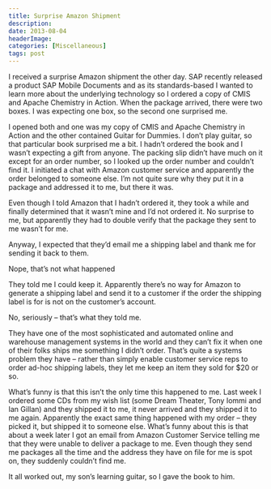 ```yaml
---
title: Surprise Amazon Shipment
description: 
date: 2013-08-04
headerImage: 
categories: [Miscellaneous]
tags: post
---
```


I received a surprise Amazon shipment the other day. SAP recently released a product SAP Mobile Documents and as its standards-based I wanted to learn more about the underlying technology so I ordered a copy of CMIS and Apache Chemistry in Action. When the package arrived, there were two boxes. I was expecting one box, so the second one surprised me.

I opened both and one was my copy of CMIS and Apache Chemistry in Action and the other contained Guitar for Dummies. I don’t play guitar, so that particular book surprised me a bit. I hadn’t ordered the book and I wasn’t expecting a gift from anyone. The packing slip didn’t have much on it except for an order number, so I looked up the order number and couldn’t find it. I initiated a chat with Amazon customer service and apparently the order belonged to someone else. I’m not quite sure why they put it in a package and addressed it to me, but there it was.

Even though I told Amazon that I hadn’t ordered it, they took a while and finally determined that it wasn’t mine and I’d not ordered it. No surprise to me, but apparently they had to double verify that the package they sent to me wasn’t for me.

Anyway, I expected that they’d email me a shipping label and thank me for sending it back to them.

Nope, that’s not what happened

They told me I could keep it. Apparently there’s no way for Amazon to generate a shipping label and send it to a customer if the order the shipping label is for is not on the customer’s account.

No, seriously – that’s what they told me.

They have one of the most sophisticated and automated online and warehouse management systems in the world and they can’t fix it when one of their folks ships me something I didn’t order. That’s quite a systems problem they have – rather than simply enable customer service reps to order ad-hoc shipping labels, they let me keep an item they sold for $20 or so.

What’s funny is that this isn’t the only time this happened to me. Last week I ordered some CDs from my wish list (some Dream Theater, Tony Iommi and Ian Gillan) and they shipped it to me, it never arrived and they shipped it to me again. Apparently the exact same thing happened with my order – they picked it, but shipped it to someone else. What’s funny about this is that about a week later I got an email from Amazon Customer Service telling me that they were unable to deliver a package to me. Even though they send me packages all the time and the address they have on file for me is spot on, they suddenly couldn’t find me.

It all worked out, my son’s learning guitar, so I gave the book to him.